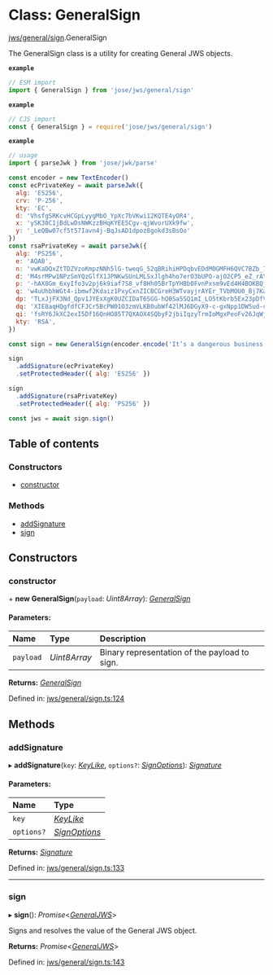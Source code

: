 # Class: GeneralSign

[jws/general/sign](../modules/jws_general_sign.md).GeneralSign

The GeneralSign class is a utility for creating General JWS objects.

**`example`** 
```js
// ESM import
import { GeneralSign } from 'jose/jws/general/sign'
```

**`example`** 
```js
// CJS import
const { GeneralSign } = require('jose/jws/general/sign')
```

**`example`** 
```js
// usage
import { parseJwk } from 'jose/jwk/parse'

const encoder = new TextEncoder()
const ecPrivateKey = await parseJwk({
  alg: 'ES256',
  crv: 'P-256',
  kty: 'EC',
  d: 'VhsfgSRKcvHCGpLyygMbO_YpXc7bVKwi12KQTE4yOR4',
  x: 'ySK38C1jBdLwDsNWKzzBHqKYEE5Cgv-qjWvorUXk9fw',
  y: '_LeQBw07cf5t57Iavn4j-BqJsAD1dpoz8gokd3sBsOo'
})
const rsaPrivateKey = await parseJwk({
  alg: 'PS256',
  e: 'AQAB',
  n: 'vwKaDQxZtTDZVzoKmpzNNh5lG-tweqG_52qBRihiHPDqbvEDdM0GMFH6QVC7BZb_7lXvQ1QSYL8CWkigMuebx6LoCwCazsQ_IpaOYfmjkEAQ8HmXaRM5LyZ8Nch8iajgMSZkOTGi-15kLBskaM2VhC4l8WSVykgLqI196N1pd969xIXgweBqH1DJnLJoz5395j2b9SFRdu0VXIWzFtGA4DQmastcRvF-3McTebWTnTWVpEQPu-GixYbDyAtyjnVW7e2nfV0xoShYbFqWSJ4XwkbG7y8_mjsRL140LMHmq9mGR1WvF-KeT59iy5gg-63LXnUcTyAg45bMjH-ZRtlZ5Q',
  d: 'M4srMPw1NPzSmYQzGlfX1JPNKwSUnLMLSxJlgh4ho7erO3bUPO-ajO2CP5_eZ_rAY3tTDnMgZnUE2IIioLn5Qp0GSvnFzKgOdXH1SCEKb0GqkInvPs6OLtgOyqCoYqlsnjbC8uAfH__vvisw3wsjHsEpQgOnnCdm5fwQjwc4j7zWby-EY0xFS8rUnfU6hSJ9Uw73ztftZuTXbmLFc5bw2mnAEuX18R9GVqduxRIqZQZfgUpmE5MbL8YBee3pZ51zjAa98z42kGS_0A33kXlXzcFDMd21cnfpZGKtIrigmTKabnc6MFZxaotmTaJqYUK58angQ3MkjTqMuj81JKRW4Q',
  p: '-hAX8Gm_6xyIfo3v2pj6k9iaf7S8_vf8Hh05BrTpYHBb0FvnPxsm9vEd4H4BOKBQjoT5biXZpgCdTyLxvo1USrf0ocs3BHfBraSG_ohMlpjaR_biALz8tKOdlsAZIoUBwFMigdDfeOCnBtGao2UcyiYVPw4p5Nd-T36xRV7fMB0',
  q: 'w4uUhbhWGt4-ibmwf2Kdaiz1PxyCxnZICBCGreH3WTvayjrAYEr_TVbMOU0_Bj7KagJxcwTEN2HlfFjLUDAatH8gwgmUPJzh5PmgJvOQJpKLVGGKU-xwDt2nbzZ3W0do8HtoC-rlL3cX9itmOI8YcxCRv4B1zrj5we53pH5itmk',
  dp: 'TLxJjFX3Nd_Qpv1JYExXgK0UZCIDaT6SGG-hQ0Sa5SQ1mI_LO5tKbrb5Ex23pDfV4JY_sKRe0MkZfOJdSrs15aPjpw6kOHPDdFSrtEoBLqmDOlgxbEaSSaB3yH30eJpWOj2ItktxeDeAKeCCUqfBmOrs1Ce1hWr3cM-Q-JevZ6U',
  dq: 'XIE8aqHQgfdfCFJCr5BcPW01O3zmVLKB0ubWf42lMJ6DGyX9-c-gxNpp1DW5ud-ca9fqCWpY1IZIRLHQxIdtKrP1MDXN3Xqt1l9MpwCT0duDdBCMmrUAMdgjrBXNEu5OM219xB2D_BdPy5GuUtVG0LAm8rv3fyq8ZETGbpenZPk',
  qi: 'fsRY6JkXC2exI5Df16QnHO85T7QXAOX4SQbyF2jbiIqzyTrmIoMgxPeoFv26JqWjzaWtogIPLleFNA1EWpvtKwZQ8K0iCJZWoyCjYXUwhln1gaXjSRkecLL5_BUab8OmxmEChwDO95xyXd2r70ObaxqtLgpVqNERa-P2RArwMGQ',
  kty: 'RSA',
})

const sign = new GeneralSign(encoder.encode('It’s a dangerous business, Frodo, going out your door.'))

sign
  .addSignature(ecPrivateKey)
  .setProtectedHeader({ alg: 'ES256' })

sign
  .addSignature(rsaPrivateKey)
  .setProtectedHeader({ alg: 'PS256' })

const jws = await sign.sign()
```

## Table of contents

### Constructors

- [constructor](jws_general_sign.generalsign.md#constructor)

### Methods

- [addSignature](jws_general_sign.generalsign.md#addsignature)
- [sign](jws_general_sign.generalsign.md#sign)

## Constructors

### constructor

\+ **new GeneralSign**(`payload`: *Uint8Array*): [*GeneralSign*](jws_general_sign.generalsign.md)

#### Parameters:

Name | Type | Description |
:------ | :------ | :------ |
`payload` | *Uint8Array* | Binary representation of the payload to sign.    |

**Returns:** [*GeneralSign*](jws_general_sign.generalsign.md)

Defined in: [jws/general/sign.ts:124](https://github.com/panva/jose/blob/v3.11.2/src/jws/general/sign.ts#L124)

## Methods

### addSignature

▸ **addSignature**(`key`: [*KeyLike*](../types/types.keylike.md), `options?`: [*SignOptions*](../interfaces/types.signoptions.md)): [*Signature*](../interfaces/jws_general_sign.signature.md)

#### Parameters:

Name | Type |
:------ | :------ |
`key` | [*KeyLike*](../types/types.keylike.md) |
`options?` | [*SignOptions*](../interfaces/types.signoptions.md) |

**Returns:** [*Signature*](../interfaces/jws_general_sign.signature.md)

Defined in: [jws/general/sign.ts:133](https://github.com/panva/jose/blob/v3.11.2/src/jws/general/sign.ts#L133)

___

### sign

▸ **sign**(): *Promise*<[*GeneralJWS*](../interfaces/types.generaljws.md)\>

Signs and resolves the value of the General JWS object.

**Returns:** *Promise*<[*GeneralJWS*](../interfaces/types.generaljws.md)\>

Defined in: [jws/general/sign.ts:143](https://github.com/panva/jose/blob/v3.11.2/src/jws/general/sign.ts#L143)
